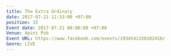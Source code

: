 ```yaml
---
title: The Extra Ordinary
date: 2017-07-21 12:33:00 +07:00
position: 33
Event date: 2017-07-21 00:00:00 +07:00
Venue: Apini Pub
Event URL: https://www.facebook.com/events/1934541150102410/
Genre: LIVE
---
```


